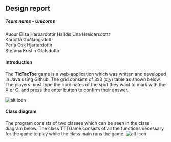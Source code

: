 ## Design report

##### Team name - Unicorns
Auður Elisa Harðardottir
Halldis Una Hreiðarsdottr  
Karlotta Guðlaugsdottr  
Perla Osk Hjartardottir  
Stefana Kristin Olafsdottir  

#### Introduction
The **TicTacToe** game is a web-application which  was written and developed in Java using Github. The grid consists of 3x3 (x,y) table as shown below. The players must type the cordinates of the spot they want to mark with the X or O, and press the enter button to confirm their answer.  

![alt icon](http://i67.tinypic.com/i4fqlw.jpg)

#### Class diagram

The program consists of two classes which can be seen in the class diagram below.
The class TTTGame consists of all the functions necessary for the game to play while the class main runs the game.
![alt icon](http://oi65.tinypic.com/2qly7nn.jpg)
